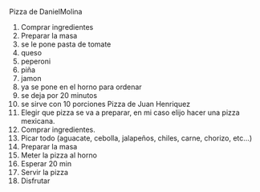 Pizza de DanielMolina
1. Comprar ingredientes 
2. Preparar la masa 
3. se le pone pasta de tomate 
4. queso 
5. peperoni 
6. piña
7. jamon 
8. ya se pone en el horno para ordenar 
9. se deja por 20 minutos 
10. se sirve con 10 porciones 
Pizza de Juan Henriquez
1. Elegir que pizza se va a preparar, en mi caso elijo hacer una pizza mexicana.
2. Comprar ingredientes.
3. Picar todo (aguacate, cebolla, jalapeños, chiles, carne, chorizo, etc...)
4. Preparar la masa
5. Meter la pizza al horno 
6. Esperar 20 min
7. Servir la pizza
8. Disfrutar
